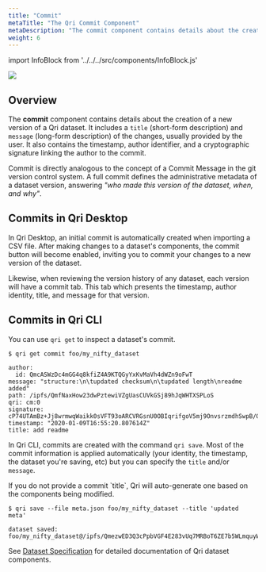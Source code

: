 ```yaml
---
title: "Commit"
metaTitle: "The Qri Commit Component"
metaDescription: "The commit component contains details about the creation of a new version of a Qri dataset. "
weight: 6
---
```


import InfoBlock from '../../../src/components/InfoBlock.js'

<img src="/img/qri-dataset-model.png" />

## Overview

The __commit__ component contains details about the creation of a new version of a Qri dataset.  It includes a `title` (short-form description) and `message` (long-form description) of the changes, usually provided by the user.  It also contains the timestamp, author identifier, and a cryptographic signature linking the author to the commit.

Commit is directly analogous to the concept of a Commit Message in the git version control system. A full commit defines the administrative metadata of a dataset version, answering _"who made this version of the dataset, when, and why"_.

## Commits in Qri Desktop

In Qri Desktop, an initial commit is automatically created when importing a CSV file.  After making changes to a dataset's components, the commit button will become enabled, inviting you to commit your changes to a new version of the dataset.

Likewise, when reviewing the version history of any dataset, each version will have a commit tab.  This tab which presents the timestamp, author identity, title, and message for that version.

## Commits in Qri CLI

You can use `qri get` to inspect a dataset's commit.

```
$ qri get commit foo/my_nifty_dataset

author:
  id: QmcASWzDc4mGG4q8kfiZ4A9KTQGyYxKvMaVh4dWZn9oFwT
message: "structure:\n\tupdated checksum\n\tupdated length\nreadme added"
path: /ipfs/QmfNaxHow23dwPztewiVZgUasCUVkGSj89hJqWHTXSPLoS
qri: cm:0
signature: cP74UTAmBz+Jj8wrmwqWaikk0sVFT93oARCVRGsnU0OBIqrifgoV5mj9OnvsrzmdhSwpB/OPePPye8fG2iTRhneI/qvW9gwGrbHPvKgAjXctRAlxauGS+Iab/w38b1bKZhxf9SR01z0A+eHWdXmK0FokPNUseCO6CzK5kdXUDbAn2mkqtahZFpcwFAF4a+wBpCa9b8/teSNL3Rwc5EQ9352mfZP9jVZ8uM32QY4fbXMTaXYJOWRkR40kHCAD7+YHI9ACeF1ow3yCOrPVMNJBNpd7pLA5eg6Qc+y8hCKoNmKxx1vnzGMyUTlPF8bsyaqAun5aiqleTCPnMUtdPoIoHg==
timestamp: "2020-01-09T16:55:20.807614Z"
title: add readme
```

In Qri CLI, commits are created with the command `qri save`.  Most of the commit information is applied automatically (your identity, the timestamp, the dataset you're saving, etc) but you can specify the `title` and/or `message`.

<InfoBlock>
  If you do not provide a commit `title`, Qri will auto-generate one based on the components being modified.
</InfoBlock>

```
$ qri save --file meta.json foo/my_nifty_dataset --title 'updated meta'

dataset saved: foo/my_nifty_dataset@/ipfs/QmezwED3Q3cPpbVGF4E283vUq7MRBoT6ZE7b5WLmquyWz7
```


<InfoBlock>
  See <a href="/docs/reference/dataset-specification/">Dataset Specification</a> for detailed documentation of Qri dataset components.
</InfoBlock>
